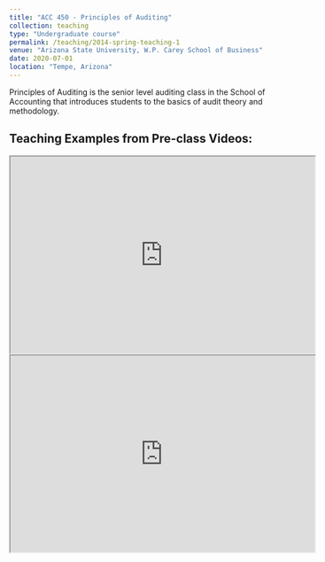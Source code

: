 ```yaml
---
title: "ACC 450 - Principles of Auditing"
collection: teaching
type: "Undergraduate course"
permalink: /teaching/2014-spring-teaching-1
venue: "Arizona State University, W.P. Carey School of Business"
date: 2020-07-01
location: "Tempe, Arizona"
---
```


Principles of Auditing is the senior level auditing class in the School of Accounting that introduces students to the basics of audit theory and methodology.

Teaching Examples from Pre-class Videos:
-----
<iframe width="550" height="355" src="https://player.mediaamp.io/p/U8-EDC/Z10ANGjRH9T0/embed/select/media/M5mOqm28k9Dt?form=html" allowfullscreen></iframe>

<iframe width="550" height="355" src="https://player.mediaamp.io/p/U8-EDC/Z10ANGjRH9T0/embed/select/media/dsLxWL487PPJ?form=html" allowfullscreen></iframe>
